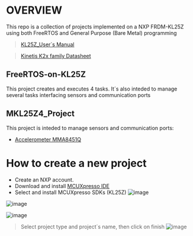 # OVERVIEW
This repo is a collection of projects implemented on a NXP FRDM-KL25Z using both FreeRTOS and General Purpose (Bare Metal) programming

> [KL25Z_User´s Manual](https://www.mouser.com/pdfDocs/NXP_FRDM-KL25Z_UM.pdf)

> [Kinetis K2x family Datasheet](https://www.nxp.com/docs/en/data-sheet/KL25P80M48SF0.pdf)


## FreeRTOS-on-KL25Z
This project creates and executes 4 tasks. It´s also inteded to manage several tasks interfacing sensors and communication ports

## MKL25Z4_Project
This project is inteded to manage sensors and communication ports:
- [Accelerometer MMA8451Q](https://www.nxp.com/docs/en/data-sheet/MMA8451Q.pdf)

# How to create a new project
- Create an NXP account. 
- Download and install [MCUXpresso IDE](https://nxp.flexnetoperations.com/control/frse/download?element=6330721)
- Select and install MCUXpresso SDKs (KL25Z) 
![image](https://github.com/user-attachments/assets/3c9eb699-be01-4cc9-aa28-94a61a753b4e)

![image](https://github.com/user-attachments/assets/563054b9-c9e7-4705-96fa-62b1eb635391)

![image](https://github.com/user-attachments/assets/dd84a458-7340-4ddb-ac3f-da41555a7b59)

> Select project type and project´s name, then click on finish
![image](https://github.com/user-attachments/assets/a79d382d-175a-4f76-8c6e-206725fdb541)
